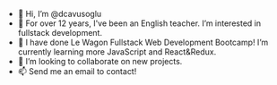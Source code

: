 - 👋 Hi, I’m @dcavusoglu
- 👀 For over 12 years, I've been an English teacher. I’m interested in fullstack development. 
- 🌱 I have done Le Wagon Fullstack Web Development Bootcamp! I’m currently learning more JavaScript and React&Redux. 
- 💞️ I’m looking to collaborate on new projects.
- 📫 Send me an email to contact!

<!---
dcavusoglu/dcavusoglu is a ✨ special ✨ repository because its `README.md` (this file) appears on your GitHub profile.
You can click the Preview link to take a look at your changes.
--->
